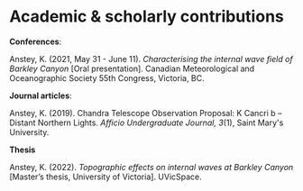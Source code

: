 # Academic &amp; scholarly contributions

**Conferences**:

Anstey, K. (2021, May 31 - June 11). _Characterising the internal wave field of Barkley Canyon_ [Oral presentation]. Canadian Meteorological and Oceanographic Society 55th Congress, Victoria, BC.

**Journal articles**:

Anstey, K. (2019). Chandra Telescope Observation Proposal: K Cancri b – Distant Northern Lights. *Afficio Undergraduate Journal, 3*(1), Saint Mary's University.

**Thesis**

Anstey, K. (2022). _Topographic effects on internal waves at Barkley Canyon_ [Master’s thesis, University of Victoria]. UVicSpace. 
